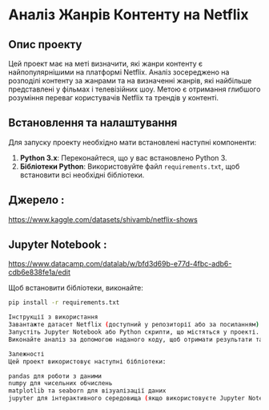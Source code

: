 # Аналіз Жанрів Контенту на Netflix

## Опис проекту

Цей проект має на меті визначити, які жанри контенту є найпопулярнішими на платформі Netflix. Аналіз зосереджено на розподілі контенту за жанрами та на визначенні жанрів, які найбільше представлені у фільмах і телевізійних шоу. Метою є отримання глибшого розуміння переваг користувачів Netflix та трендів у контенті.

## Встановлення та налаштування

Для запуску проекту необхідно мати встановлені наступні компоненти:
1. **Python 3.x**: Переконайтеся, що у вас встановлено Python 3.
2. **Бібліотеки Python**: Використовуйте файл `requirements.txt`, щоб встановити всі необхідні бібліотеки.

## Джерело :

https://www.kaggle.com/datasets/shivamb/netflix-shows

## Jupyter Notebook :

https://www.datacamp.com/datalab/w/bfd3d69b-e77d-4fbc-adb6-cdb6e838fe1a/edit



Щоб встановити бібліотеки, виконайте:
```bash
pip install -r requirements.txt

Інструкції з використання
Завантажте датасет Netflix (доступний у репозиторії або за посиланням).
Запустіть Jupyter Notebook або Python скрипти, що містяться у проекті.
Виконайте аналіз за допомогою наданого коду, щоб отримати результати та візуалізації.

Залежності
Цей проект використовує наступні бібліотеки:

pandas для роботи з даними
numpy для чисельних обчислень
matplotlib та seaborn для візуалізації даних
jupyter для інтерактивного середовища (якщо використовуєте Jupyter Notebook)
